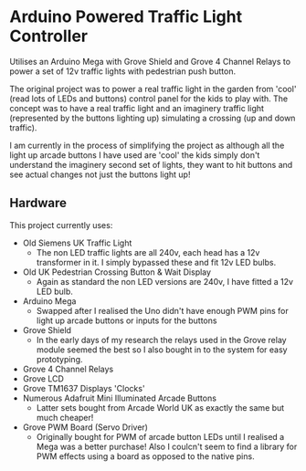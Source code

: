 # Arduino Powered Traffic Light Controller
Utilises an Arduino Mega with Grove Shield and Grove 4 Channel Relays to power a set of 12v traffic lights with pedestrian push button.

The original project was to power a real traffic light in the garden from 'cool' (read lots of LEDs and buttons) control panel for the kids to play with. The concept was to have a real traffic light and an imaginery traffic light (represented by the buttons lighting up) simulating a crossing (up and down traffic).

I am currently in the process of simplifying the project as although all the light up arcade buttons I have used are 'cool' the kids simply don't understand the imaginery second set of lights, they want to hit buttons and see actual changes not just the buttons light up!

## Hardware

This project currently uses:

* Old Siemens UK Traffic Light
  * The non LED traffic lights are all 240v, each head has a 12v transformer in it. I simply bypassed these and fit 12v LED bulbs.
* Old UK Pedestrian Crossing Button & Wait Display
  * Again as standard the non LED versions are 240v, I have fitted a 12v LED bulb.
* Arduino Mega
  * Swapped after I realised the Uno didn't have enough PWM pins for light up arcade buttons or inputs for the buttons
* Grove Shield
  * In the early days of my research the relays used in the Grove relay module seemed the best so I also bought in to the system for easy prototyping.
* Grove 4 Channel Relays
* Grove LCD
* Grove TM1637 Displays 'Clocks'
* Numerous Adafruit Mini Illuminated Arcade Buttons
  * Latter sets bought from Arcade World UK as exactly the same but much cheaper!
* Grove PWM Board (Servo Driver)
  * Originally bought for PWM of arcade button LEDs until I realised a Mega was a better purchase! Also I coulcn't seem to find a library for PWM effects using a board as opposed to the native pins.
